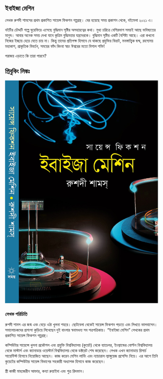 ## ইবাইজা মেশিন

লেখক রুশদী শামসের প্রথম প্রকাশিত সায়েন্স ফিকশন গল্পগ্রন্থ। বের হয়েছে সময় প্রকাশন থেকে, বইমেলা ২০২১ এ।  

বইটির চৌদ্দটি গল্পে ঘুরেফিরে এসেছে বুদ্ধিমান সৃষ্টির অসহায়ত্বের কথা। মুখ্য চরিত্রে বেশিরভাগ সময়ই আছে ভবিষ্যতের মানুষ। আবার অনেক সময় দেখা যাবে কৃত্রিম বুদ্ধিমত্তার যন্ত্রদেরকে। বুদ্ধিমান সৃষ্টির একটি বৈশিষ্ট্য আছে। এরা কখনো নিজের ইচ্ছায় হেরে যেতে চায় না। কিন্তু তাদের প্রতিপক্ষ হিসাবে যে থাকছে প্রযুক্তির বিভ্রাট, মনস্তাত্ত্বিক দ্বন্দ্ব, রহস্যময় মহাকাশ, প্রাকৃতিক বিবর্তন, সময়ের ফাঁদ কিংবা স্বয়ং ঈশ্বরের মতো বিশাল শক্তি! 

পরাজয় এড়াতে কি তারা পারবে?

## প্রিবুকিং লিঙ্কঃ

![ইবাইজা মেশিন](https://github.com/rushdishams/rushdishams.github.io/blob/master/Ibaija%20Machine~2.jpg?raw=true)

### লেখক পরিচিতি

রুশদী শামস এর জন্ম এবং বেড়ে ওঠা খুলনা শহরে। ছোটবেলা থেকেই সায়েন্স ফিকশন পড়তে এবং লিখতে ভালবাসেন। সমালোচকদের প্রশংসা কুড়িয়ে লিখেছেন দুই বাংলার স্বনামধন্য সব পত্রপত্রিকায়। “ইবাইজা মেশিন” লেখকের প্রথম প্রকাশিত সায়েন্স ফিকশন গল্পগ্রন্থ। 

কম্পিউটার সায়েন্সে খুলনা প্রকৌশল এবং প্রযুক্তি বিশ্ববিদ্যালয় (কুয়েট) থেকে ব্যাচেলর, ইংল্যান্ডের বোল্টন বিশ্ববিদ্যালয় থেকে মাস্টার্স এবং ক্যানাডার ওয়েস্টার্ন বিশ্ববিদ্যালয় থেকে ডক্টরেট শেষ করেছেন। লেখক এখন ক্যানাডায় রিসার্চ সায়েন্টিস্ট হিসাবে নিয়োজিত আছেন। কাজ করেন মেশিন লার্নিং এবং ন্যাচারাল ল্যাঙ্গুয়েজ প্রসেসিং নিয়ে। এর আগে তিনি কুয়েটের কম্পিউটার সায়েন্স বিভাগের সহকারী অধ্যাপক হিসাবে কাজ করেছেন।

স্ত্রী কাজী মাহজেরীন আক্তার, কন্যা রুয়াইদা এবং পুত্র রিদফান।
